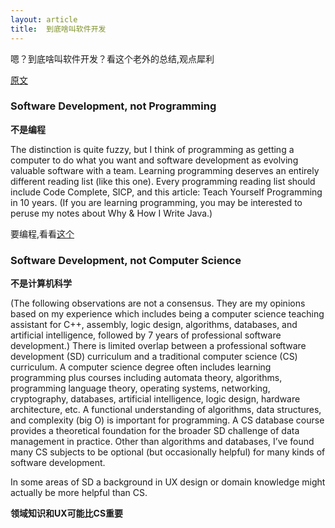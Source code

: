 ```yaml
---
layout: article
title:  到底啥叫软件开发
---
```

嗯？到底啥叫软件开发？看这个老外的总结,观点犀利


[原文](https://stevewedig.com/2014/02/03/software-developers-reading-list/)


### Software Development, not Programming

**不是编程**

The distinction is quite fuzzy, but I think of programming as getting a computer to do what you want and software development as evolving valuable software with a team. 
Learning programming deserves an entirely different reading list (like this one).
Every programming reading list should include Code Complete, SICP, and this article: Teach Yourself Programming in 10 years. 
(If you are learning programming, you may be interested to peruse my notes about Why & How I Write Java.)


要编程,看看[这个](http://port70.net/~nsz/00_prog.html)

### Software Development, not Computer Science

**不是计算机科学**

(The following observations are not a consensus. 
They are my opinions based on my experience which includes being a computer science teaching assistant for C++, assembly, logic design, algorithms, databases, and artificial intelligence, followed by 7 years of professional software development.)
There is limited overlap between a professional software development (SD) curriculum and a traditional computer science (CS) curriculum. 
A computer science degree often includes learning programming plus courses including automata theory, algorithms, programming language theory, operating systems, networking, cryptography, databases, artificial intelligence, logic design, hardware architecture, etc.
A functional understanding of algorithms, data structures, and complexity (big O) is important for programming. 
A CS database course provides a theoretical foundation for the broader SD challenge of data management in practice. Other than algorithms and databases, I’ve found many CS subjects to be optional (but occasionally helpful) 
for many kinds of software development. 


In some areas of SD a background in UX design or domain knowledge might actually be more helpful than CS.

**领域知识和UX可能比CS重要**


